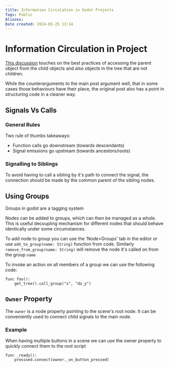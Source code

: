 ```yaml
---
title: Information Circulation in Godot Projects
Tags: Public
Aliases:
Date created: 2024-03-25 13:14
---
```


# Information Circulation in Project


[This discussion](https://www.reddit.com/r/godot/comments/10cbpyj/get_parent_and_get_node_considered_harmful/) touches on the best practices of accessing the parent object from the child objects and also objects in the tree that are not children.

While the counterarguments to the main post argument well, that in some cases those behaviours have their place, the original post also has a point in structuring code in a cleaner way.

## Signals Vs Calls
### General Rules

Two rule of thumbs takeaways:
- Function calls go downstream (towards descendants)
- Signal emissions go upstream (towards ancestors/roots) 

### Signalling to Siblings
To avoid having to call a sibling by it's path to connect the signal, the connection should be made by the common parent of the sibling nodes.


## Using Groups
Groups in godot are a tagging system

Nodes can be added to groups, which can then be managed as a whole. This is useful decoupling mechanism for different nodes that should behave identically under some circumstances.

To add node to group you can use the 'Node>Groups' tab in the editor or use `add_to_group(name: String)` function from code. Similarly `remove_from_group(name: String)` will remove the node it's called on from the group `name` 

To invoke an action on all members of a group we can use the following code:
```
func foo():
	get_tree().call_group("x", "do_y")
```

## `Owner` Property
The `owner` is a node property pointing to the scene's root node. It can be conveniently used to connect child signals to the main node.

### Example
When having multiple buttons in a scene we can use the owner property to quickly connect them to the root script

```
func _ready():
	presssed.connect(owner._on_button_pressed)
```